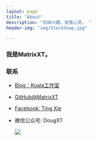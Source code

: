 ```yaml
---
layout: page
title: "About"
description: "玩味兴趣，安放心灵。 "
header-img: "img/StockSnap.jpg"

---
```


### 我是MatrixXT。

### 联系

- [Blog：Koala工作室](https://matrixxt.github.io/)

- [GitHub@MatrixXT](https://github.com/matrixxt)

- [Facebook: Ting Xie](https://www.facebook.com/profile.php?id=100012833825444)

- 微信公众号: DougXT

  ![](http://wx4.sinaimg.cn/thumb300/006kKN9zly1fd3wd36orpj30by0byt9j.jpg)

